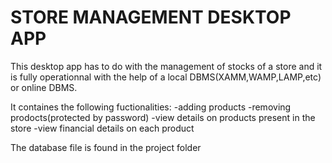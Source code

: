 # STORE MANAGEMENT DESKTOP APP
This desktop app has to do with the management of stocks of a store and it is fully operationnal with the help of a local DBMS(XAMM,WAMP,LAMP,etc) or online DBMS.

It containes the following fuctionalities:
-adding products
-removing prodocts(protected by password)
-view details on products present in the store
-view financial details on each product

The database file is found in the project folder
